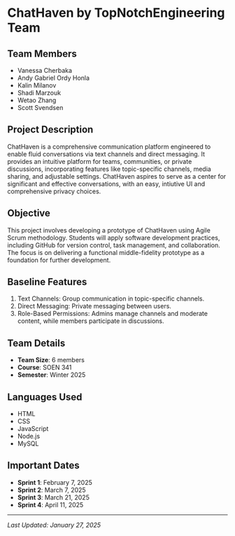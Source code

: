 # ChatHaven by TopNotchEngineering Team

## Team Members
- Vanessa Cherbaka
- Andy Gabriel Ordy Honla
- Kalin Milanov
- Shadi Marzouk
- Wetao Zhang
- Scott Svendsen

## Project Description
ChatHaven is a comprehensive communication platform engineered to enable fluid conversations via text channels and direct messaging. It provides an intuitive platform for teams, communities, or private discussions, incorporating features like topic-specific channels, media sharing, and adjustable settings. ChatHaven aspires to serve as a center for significant and effective conversations, with an easy, intiutive UI and comprehensive privacy choices.

## Objective
This project involves developing a prototype of ChatHaven using Agile Scrum methodology. Students will apply software development practices, including GitHub for version control, task management, and collaboration. The focus is on delivering a functional middle-fidelity prototype as a foundation for further development.

## Baseline Features
1. Text Channels: Group communication in topic-specific channels.
2. Direct Messaging: Private messaging between users.
3. Role-Based Permissions: Admins manage channels and moderate content, while members participate in discussions.

## Team Details
- **Team Size**: 6 members
- **Course**: SOEN 341
- **Semester**: Winter 2025

## Languages Used
- HTML
- CSS
- JavaScript
- Node.js
- MySQL

## Important Dates
- **Sprint 1**: February 7, 2025
- **Sprint 2**: March 7, 2025
- **Sprint 3**: March 21, 2025
- **Sprint 4**: April 11, 2025

---
*Last Updated: January 27, 2025*
